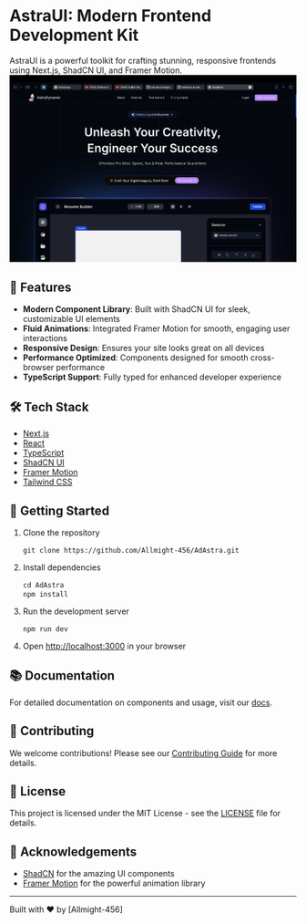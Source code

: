 # AstraUI: Modern Frontend Development Kit

AstraUI is a powerful toolkit for crafting stunning, responsive frontends using Next.js, ShadCN UI, and Framer Motion.
![Astra Logo](/public/icons/Screenshot.png)
## 🚀 Features

- **Modern Component Library**: Built with ShadCN UI for sleek, customizable UI elements
- **Fluid Animations**: Integrated Framer Motion for smooth, engaging user interactions
- **Responsive Design**: Ensures your site looks great on all devices
- **Performance Optimized**: Components designed for smooth cross-browser performance
- **TypeScript Support**: Fully typed for enhanced developer experience

## 🛠️ Tech Stack

- [Next.js](https://nextjs.org/)
- [React](https://reactjs.org/)
- [TypeScript](https://www.typescriptlang.org/)
- [ShadCN UI](https://ui.shadcn.com/)
- [Framer Motion](https://www.framer.com/motion/)
- [Tailwind CSS](https://tailwindcss.com/)

## 🚦 Getting Started

1. Clone the repository
   ```
   git clone https://github.com/Allmight-456/AdAstra.git
   ```

2. Install dependencies
   ```
   cd AdAstra
   npm install
   ```

3. Run the development server
   ```
   npm run dev
   ```

4. Open [http://localhost:3000](http://localhost:3000) in your browser

## 📚 Documentation

For detailed documentation on components and usage, visit our [docs](link-to-your-docs).

## 🤝 Contributing

We welcome contributions! Please see our [Contributing Guide](link-to-contributing-guide) for more details.

## 📄 License

This project is licensed under the MIT License - see the [LICENSE](LICENSE) file for details.

## 🙏 Acknowledgements

- [ShadCN](https://ui.shadcn.com/) for the amazing UI components
- [Framer Motion](https://www.framer.com/motion/) for the powerful animation library

---

Built with ❤️ by [Allmight-456]

